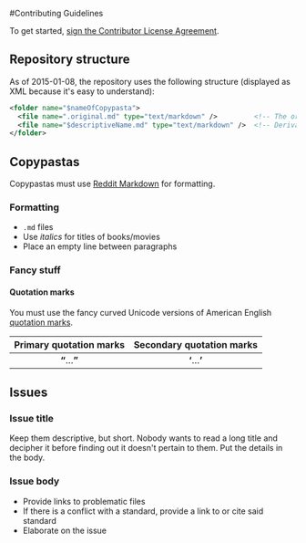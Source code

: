 #Contributing Guidelines

To get started, [sign the Contributor License Agreement](https://www.clahub.com/agreements/CombustibleLemon/copypastas).

## Repository structure

As of 2015-01-08, the repository uses the following structure (displayed as XML because it's easy to understand):

```xml
<folder name="$nameOfCopypasta">
  <file name=".original.md" type="text/markdown" />         <!-- The original copypasta -->
  <file name="$descriptiveName.md" type="text/markdown" />  <!-- Derivative copypasta - multiple -->
</folder>
```

## Copypastas

Copypastas must use [Reddit Markdown](https://www.reddit.com/comments/6ewgt/reddit_markdown_primer_or_how_do_you_do_all_that) for formatting.

### Formatting

* `.md` files
* Use *italics* for titles of books/movies
* Place an empty line between paragraphs

### Fancy stuff

#### Quotation marks

You must use the fancy curved Unicode versions of American English [quotation marks](https://en.wikipedia.org/wiki/Quotation_mark).
  
|Primary quotation marks|Secondary quotation marks|
|:---------------------:|:-----------------------:|
|**“**…**”**|**‘**…**’**|


## Issues

### Issue title

Keep them descriptive, but short. Nobody wants to read a long title and decipher it before finding out it doesn't pertain to them. Put the details in the body.

### Issue body

* Provide links to problematic files
* If there is a conflict with a standard, provide a link to or cite said standard
* Elaborate on the issue
